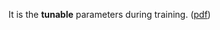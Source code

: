 It is the **tunable** parameters during training. ([pdf](zotero://open-pdf/library/items/I3IXYM7V?page=129&annotation=9U3QMN3K)) <!--SR:!2023-03-19,11,250-->